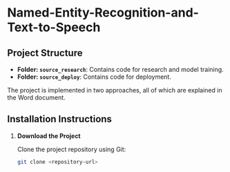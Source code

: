 # Named-Entity-Recognition-and-Text-to-Speech

## Project Structure

- **Folder: `source_research`**: Contains code for research and model training.
- **Folder: `source_deploy`**: Contains code for deployment.

The project is implemented in two approaches, all of which are explained in the Word document.

## Installation Instructions

1. **Download the Project**

   Clone the project repository using Git:

   ```bash
   git clone <repository-url>
